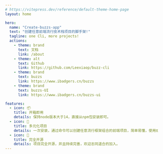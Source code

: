 ```yaml
---
# https://vitepress.dev/reference/default-theme-home-page
layout: home

hero:
  name: "Create-buzzs-app"
  text: "创建任意前端流行技术栈项目的脚手架!"
  tagline: one Cli, more projects!
  actions:
    - theme: brand
      text: 文档
      link: /about
    - theme: alt
      text: Github
      link: https://github.com/Leexiaop/buzz-cli
    - theme: brand
      text: buzzs
      link: https://www.ibadgers.cn/buzzs
    - theme: brand
      text: buzzs-UI
      link: https://www.ibadgers.cn/buzzs-ui

features:
  - icon: 📦
    title: 开箱即用
    details: 保持node版本大于14，直接从npm包安装即可。
  - icon: 🌈
    title: 多元化项目
    details: 一次安装，通过命令可以创建任意流行框架组合的前端项目，简单易懂，使用成本低。
  - icon: 🚢
    title: 完全开源
    details: 项目完全开源，并且持续完善，欢迎志同道合的加入。
---
```


